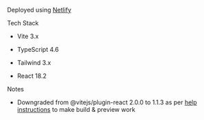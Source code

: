 Deployed using [Netlify](https://adnjoo.com/)

Tech Stack

* Vite 3.x

* TypeScript 4.6

* Tailwind 3.x

* React 18.2

Notes

- Downgraded from @vitejs/plugin-react 2.0.0 to 1.1.3 as per [help instructions](https://github.com/vitejs/vite/issues/6537) to make build & preview work